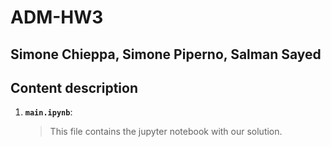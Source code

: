 # ADM-HW3
## Simone Chieppa, Simone Piperno, Salman Sayed
## Content description
1. __`main.ipynb`__: 
	> This file contains the jupyter notebook with our solution.
